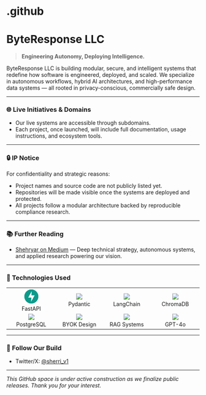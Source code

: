 # .github
# ByteResponse LLC

> **Engineering Autonomy, Deploying Intelligence.**

ByteResponse LLC is building modular, secure, and intelligent systems that redefine how software is engineered, deployed, and scaled. We specialize in autonomous workflows, hybrid AI architectures, and high-performance data systems — all rooted in privacy-conscious, commercially safe design.

---

### 🌐 Live Initiatives & Domains
- Our live systems are accessible through subdomains.
- Each project, once launched, will include full documentation, usage instructions, and ecosystem tools.

---

### 🔒 IP Notice
For confidentiality and strategic reasons:
- Project names and source code are not publicly listed yet.
- Repositories will be made visible once the systems are deployed and protected.
- All projects follow a modular architecture backed by reproducible compliance research.

---

### 📚 Further Reading
- [Shehryar on Medium](https://medium.com/@shehryar0001) — Deep technical strategy, autonomous systems, and applied research powering our vision.

---
### 🧠 Technologies Used

<table>
  <tr>
    <td align="center" width="140">
      <img src="https://raw.githubusercontent.com/github/explore/main/topics/fastapi/fastapi.png" width="40"><br>FastAPI
    </td>
    <td align="center" width="140">
      <img src="https://avatars.githubusercontent.com/u/97938267?s=200&v=4" width="40"><br>Pydantic
    </td>
    <td align="center" width="140">
      <img src="https://raw.githubusercontent.com/github/explore/main/topics/langchain/langchain.png" width="40"><br>LangChain
    </td>
    <td align="center" width="140">
      <img src="https://raw.githubusercontent.com/chroma-core/chroma/main/docs/static/logo.svg" width="40"><br>ChromaDB
    </td>
  </tr>
  <tr>
    <td align="center" width="140">
      <img src="https://upload.wikimedia.org/wikipedia/commons/2/29/Postgresql_elephant.svg" width="40"><br>PostgreSQL
    </td>
    <td align="center" width="140">
      <img src="https://avatars.githubusercontent.com/u/78924854?s=200&v=4" width="40"><br>BYOK Design
    </td>
    <td align="center" width="140">
      <img src="https://cdn-icons-png.flaticon.com/512/1183/1183672.png" width="40"><br>RAG Systems
    </td>
    <td align="center" width="140">
      <img src="https://upload.wikimedia.org/wikipedia/commons/0/04/ChatGPT_logo.svg" width="40"><br>GPT-4o
    </td>
  </tr>
</table>


---

### 📡 Follow Our Build
- Twitter/X: [@sherri_v1](https://twitter.com/sherri_v1)

---

*This GitHub space is under active construction as we finalize public releases. Thank you for your interest.*
